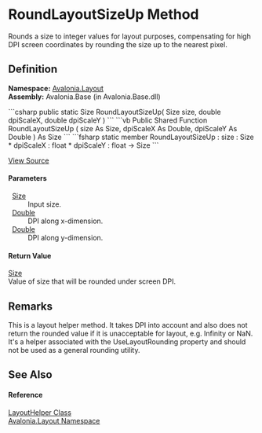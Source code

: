 # RoundLayoutSizeUp Method


Rounds a size to integer values for layout purposes, compensating for high DPI screen coordinates by rounding the size up to the nearest pixel.



## Definition
**Namespace:** <a href="N_Avalonia_Layout">Avalonia.Layout</a>  
**Assembly:** Avalonia.Base (in Avalonia.Base.dll)

<Tabs groupId="api-code-preview">
<TabItem value="csharp" label="C#">
```csharp
public static Size RoundLayoutSizeUp(
	Size size,
	double dpiScaleX,
	double dpiScaleY
)
```
</TabItem>
<TabItem value="vb" label="VB">
```vb
Public Shared Function RoundLayoutSizeUp ( 
	size As Size,
	dpiScaleX As Double,
	dpiScaleY As Double
) As Size
```
</TabItem>
<TabItem value="fsharp" label="F#">
```fsharp
static member RoundLayoutSizeUp : 
        size : Size * 
        dpiScaleX : float * 
        dpiScaleY : float -> Size 
```
</TabItem>
</Tabs>



<a href="https://github.com/AvaloniaUI/Avalonia/tree/master/src/Avalonia.Base/Layout/LayoutHelper.cs#L172" title="View the source code">View Source</a>



#### Parameters
<dl><dt>  <a href="T_Avalonia_Size">Size</a></dt><dd>Input size.</dd><dt>  <a href="https://learn.microsoft.com/dotnet/api/system.double" target="_blank" rel="noopener noreferrer">Double</a></dt><dd>DPI along x-dimension.</dd><dt>  <a href="https://learn.microsoft.com/dotnet/api/system.double" target="_blank" rel="noopener noreferrer">Double</a></dt><dd>DPI along y-dimension.</dd></dl>

#### Return Value
<a href="T_Avalonia_Size">Size</a>  
Value of size that will be rounded under screen DPI.

## Remarks
This is a layout helper method. It takes DPI into account and also does not return the rounded value if it is unacceptable for layout, e.g. Infinity or NaN. It's a helper associated with the UseLayoutRounding property and should not be used as a general rounding utility.

## See Also


#### Reference
<a href="T_Avalonia_Layout_LayoutHelper">LayoutHelper Class</a>  
<a href="N_Avalonia_Layout">Avalonia.Layout Namespace</a>  

